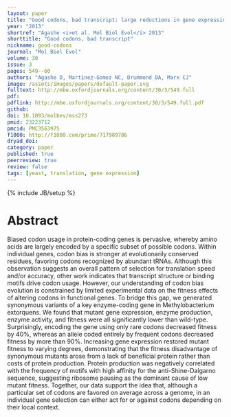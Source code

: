 ```yaml
---
layout: paper
title: "Good codons, bad transcript: large reductions in gene expression and fitness arising from synonymous mutations in a key enzyme"
year: "2013"
shortref: "Agashe <i>et al. Mol Biol Evol</i> 2013"
shorttitle: "Good codons, bad transcript"
nickname: good-codons
journal: "Mol Biol Evol"
volume: 30
issue: 3
pages: 549--60
authors: "Agashe D, Martinez-Gomez NC, Drummond DA, Marx CJ"
image: /assets/images/papers/default-paper.svg
fulltext: http://mbe.oxfordjournals.org/content/30/3/549.full
pdf: 
pdflink: http://mbe.oxfordjournals.org/content/30/3/549.full.pdf
github: 
doi: 10.1093/molbev/mss273
pmid: 23223712
pmcid: PMC3563975
f1000: http://f1000.com/prime/717989786
dryad_doi: 
category: paper
published: true
peerreview: true
review: false
tags: [yeast, translation, gene expression]
---
```

{% include JB/setup %}

# Abstract 
Biased codon usage in protein-coding genes is pervasive, whereby amino acids are largely encoded by a specific subset of possible codons. Within individual genes, codon bias is stronger at evolutionarily conserved residues, favoring codons recognized by abundant tRNAs. Although this observation suggests an overall pattern of selection for translation speed and/or accuracy, other work indicates that transcript structure or binding motifs drive codon usage. However, our understanding of codon bias evolution is constrained by limited experimental data on the fitness effects of altering codons in functional genes. To bridge this gap, we generated synonymous variants of a key enzyme-coding gene in Methylobacterium extorquens. We found that mutant gene expression, enzyme production, enzyme activity, and fitness were all significantly lower than wild-type. Surprisingly, encoding the gene using only rare codons decreased fitness by 40%, whereas an allele coded entirely by frequent codons decreased fitness by more than 90%. Increasing gene expression restored mutant fitness to varying degrees, demonstrating that the fitness disadvantage of synonymous mutants arose from a lack of beneficial protein rather than costs of protein production. Protein production was negatively correlated with the frequency of motifs with high affinity for the anti-Shine-Dalgarno sequence, suggesting ribosome pausing as the dominant cause of low mutant fitness. Together, our data support the idea that, although a particular set of codons are favored on average across a genome, in an individual gene selection can either act for or against codons depending on their local context.


